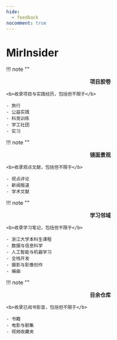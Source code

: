 ```yaml
---
hide:
  - feedback
nocomment: true
---
```

# MirInsider


!!! note ""
    <center><b>项目胶卷</b></center>
    
    <b>收录项目与实践经历，包括但不限于</b>
    
    - 旅行
    - 公益实践
    - 科竞训练
    - 学工社团
    - 实习

!!! note ""
    <center><b>镜面景观</b></center>
    
    <b>收录观点文献，包括但不限于</b>
    
    - 视点评论
    - 新闻报道
    - 学术文献

!!! note ""
    <center><b>学习邻域</b></center>
    
    <b>收录学习笔记，包括但不限于</b>
    
    - 浙江大学本科生课程
    - 数据与信息科学
    - 人工智能与机器学习
    - 全栈开发
    - 摄影与影像创作
    - 编曲

!!! note ""
    <center><b>目余仓库</b></center>
    
    <b>收录已阅书影音，包括但不限于</b>
    
    - 书籍
    - 电影与剧集
    - 视频收藏夹